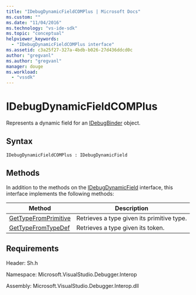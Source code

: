 ```yaml
---
title: "IDebugDynamicFieldCOMPlus | Microsoft Docs"
ms.custom: ""
ms.date: "11/04/2016"
ms.technology: "vs-ide-sdk"
ms.topic: "conceptual"
helpviewer_keywords: 
  - "IDebugDynamicFieldCOMPlus interface"
ms.assetid: c3a25f27-327a-4bdb-b026-27d436ddcd0c
author: "gregvanl"
ms.author: "gregvanl"
manager: douge
ms.workload: 
  - "vssdk"
---
```

# IDebugDynamicFieldCOMPlus
Represents a dynamic field for an [IDebugBinder](../../../extensibility/debugger/reference/idebugbinder.md) object.  
  
## Syntax  
  
```  
IDebugDynamicFieldCOMPlus : IDebugDynamicField  
```  
  
## Methods  
 In addition to the methods on the [IDebugDynamicField](../../../extensibility/debugger/reference/idebugdynamicfield.md) interface, this interface implements the following methods:  
  
|Method|Description|  
|------------|-----------------|  
|[GetTypeFromPrimitive](../../../extensibility/debugger/reference/idebugdynamicfieldcomplus-gettypefromprimitive.md)|Retrieves a type given its primitive type.|  
|[GetTypeFromTypeDef](../../../extensibility/debugger/reference/idebugdynamicfieldcomplus-gettypefromtypedef.md)|Retrieves a type given its token.|  
  
## Requirements  
 Header: Sh.h  
  
 Namespace: Microsoft.VisualStudio.Debugger.Interop  
  
 Assembly: Microsoft.VisualStudio.Debugger.Interop.dll